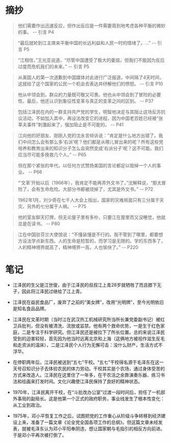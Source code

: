 # 摘抄
> 他们需要作出迅速反应，但作出反应是一件需要周到地考虑各种平衡的微妙的事。 -- 引言 P4

> “最后就轮到江主席来平衡中国的长远利益和人民一时的情绪了。..."  -- 引言 P5

> “江相信，”王光亚说道，“尽管中国遭受了极大的委屈，但我们不能因为反应过度而危机我们的未来。”  -- 引言 P5

> 从美国人的第一次道歉到中国媒体对此进行广泛报道，中间隔了4天时间，这就给了这个国家的公民一个机会去表达并纾解他们的愤怒。  -- 引言 P10

> 他从中领会到，群众的力量既可敬又可畏。他也从中领会到了冒险的必要性。最后，他还认识到象征性变革与真正的变革之间的区别。  -- P37

> 包括江泽民在内的一群支持共产党的学生，明智地决定与其阻止这场反苏抗议活动，不如加入其中，再设法改变它的进程，因为中国老百姓已经被“张莘夫事件”刺激起来了，强加阻止是不可能的。  -- P41

> 江向他的好朋友、刚刚入党的沈永言倾诉说：“肯定是什么地方出错了。我们中间怎么会有那么多‘右派’呢？他们都是从哪儿冒出来的呢？所有这些党培养和教育出来的知识分子怎么会突然变成‘右派分子’呢？这不可能。我们应当尽可能多挽救几个人。”  -- P65

> 但在那个紧张的年代，以任何方式赞扬美国的言论都足以毁掉一个人的事业。  -- P66

> “‘文革’开始以后（1966年），我肯定不能再弄外文书了。”沈解释说，“那太冒险了，会有生命危险。大部分书都被烧掉了，尤其是外文书。”  -- P72

> 1962年1月，刘少奇在七千人大会上指出，国家的灾难局面只有三分属于天灾，另外的七分属于人祸。  -- P75

> 他的室友聊天打牌，但无论屋子里有多吵，只要江在屋里而又没睡觉，他就总是在读书。  -- P80

> 江在中国驻芬兰大使馆说：“不懂装懂是不行的。我不管到了哪里，都要想方设法学点新东西。人的生命是短暂的，而学习是无限的。学的东西多了，人的精神境界就高了，精神境界一高，人也愉快了。”  -- P220

# 笔记
- 江泽民的生父是江世俊，由于江泽民的叔叔江上青28岁就牺牲了而且膝下无子，因此将江泽民过继给了江上青。

- 江泽民在益民食品厂，废弃了之前的“美女牌”，改用“光明牌”，至今光明依旧是知名食品品牌。

- 江泽民在文革时期（当时江在武汉热工机械研究所当所长兼党委副书记）被红卫兵批判，但没有被清洗、流放或监禁。他有两个救命优势，一是生于红色家庭，二是专注于科学研究。但江泽民还是被拉下了所长位置。总的来说江泽民受到的迫害较轻，首先因为他当时远离北京和上海（这俩地方被视作滋生反毛和走资派的温床），二是江泽民个人行为无懈可击：没什么财产，生活方式不浮华。

- 在停职两年后，江泽民被送到“五七”干校。“五七”干校得名源于毛泽东在这一天号召知识分子去体验农民的体力劳动。干校其实是个农场，通过身体受苦的方式来改造人。江泽民在这里住了一年多，在干农活之余靠演奏乐器、练习书法和绘画来打发时间。文化兴趣使江泽民保持了良好的精神状态。

- 1970年，江泽民离开干校，在“斗批改办公室”过渡一段时间后，担任了一机部外事局的副局长。这是他第一个正式的政府职务，事业线发生了根本性变化：从工业到政治。

- 1975年，邓小平恢复工作之后，试图把党的工作重心从阶级斗争转移到经济建设上来，准备了一篇文章《论全党全国各项工作的总纲》。但这篇文章未经发表，就被毛泽东认为邓小平阳奉阴违，想让国家朝与毛指引的相反方向前进。于是邓小平再次被打倒了。
